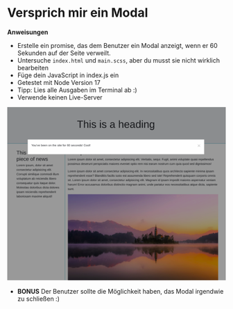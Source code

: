 # Versprich mir ein Modal

**Anweisungen**
- Erstelle ein promise, das dem Benutzer ein Modal anzeigt, wenn er 60 Sekunden auf der Seite verweilt.
- Untersuche `index.html` und `main.scss`, aber du musst sie nicht wirklich bearbeiten
- Füge dein JavaScript in index.js ein
- Getestet mit Node Version 17
- Tipp: Lies alle Ausgaben im Terminal ab :)
- Verwende keinen Live-Server

![Modal](reference-images/modal.png)

- **BONUS** Der Benutzer sollte die Möglichkeit haben, das Modal irgendwie zu schließen :)
